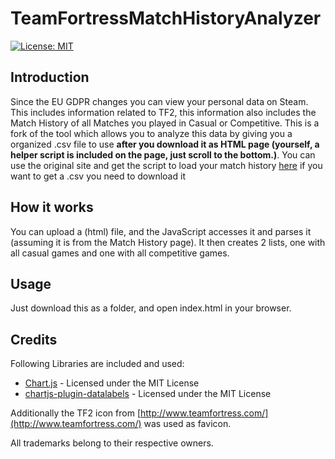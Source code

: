 TeamFortressMatchHistoryAnalyzer
================================

[![License: MIT](https://img.shields.io/badge/License-MIT-yellow.svg)](https://opensource.org/licenses/MIT)

Introduction
------------

Since the EU GDPR changes you can view your personal data on Steam. This includes information related to TF2, this information also includes the Match History of all Matches you played in Casual or Competitive. This is a fork of the tool which allows you to analyze this data by giving you a organized .csv file to use **after you download it as HTML page (yourself, a helper script is included on the page, just scroll to the bottom.)**. You can use the original site and get the script to load your match history [here](https://netroscript.github.io/TeamFortressMatchHistoryAnalyzer/) if you want to get a .csv you need to download it


How it works
------------

You can upload a (html) file, and the JavaScript accesses it and parses it (assuming it is from the Match History page). It then creates 2 lists, one with all casual games and one with all competitive games.

Usage
-----

Just download this as a folder, and open index.html in your browser.  




Credits
-------

Following Libraries are included and used:

* [Chart.js](https://www.chartjs.org/) - Licensed under the MIT License
* [chartjs-plugin-datalabels](https://chartjs-plugin-datalabels.netlify.com/) - Licensed under the MIT License

Additionally the TF2 icon from [http://www.teamfortress.com/](http://www.teamfortress.com/) was used as favicon.

All trademarks belong to their respective owners.
